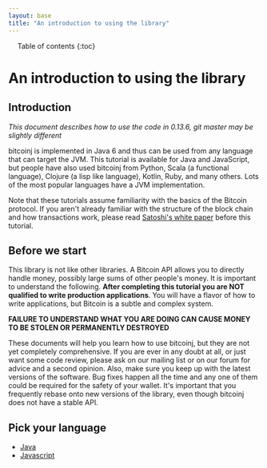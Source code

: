 ```yaml
---
layout: base
title: "An introduction to using the library"
---
```


<div markdown="1" id="toc" class="toc"><div markdown="1">

* Table of contents
{:toc}

</div></div>

<div markdown="1" class="toccontent">

# An introduction to using the library

## Introduction

_This document describes how to use the code in 0.13.6, git master may be slightly different_

bitcoinj is implemented in Java 6 and thus can be used from any language that can target the JVM. This tutorial is available for Java and JavaScript, but people have also used bitcoinj from Python, Scala (a functional language), Clojure (a lisp like language), Kotlin, Ruby, and many others. Lots of the most popular languages have a JVM implementation.

Note that these tutorials assume familiarity with the basics of the Bitcoin protocol. If you aren't already familiar with the structure of the block chain and how transactions work, please read [Satoshi's white paper](https://bitcoin.org/bitcoin.pdf) before this tutorial.


## Before we start

This library is not like other libraries. A Bitcoin API allows you to directly handle money, possibly large sums of other people's money. It is important to understand the following. **After completing this tutorial you are NOT qualified to write production applications**. You will have a flavor of how to write applications, but Bitcoin is a subtle and complex system.

**FAILURE TO UNDERSTAND WHAT YOU ARE DOING CAN CAUSE MONEY TO BE STOLEN OR PERMANENTLY DESTROYED**

These documents will help you learn how to use bitcoinj, but they are not yet completely comprehensive. If you are ever in any doubt at all, or just want some code review, please ask on our mailing list or on our forum for advice and a second opinion. Also, make sure you keep up with the latest versions of the software. Bug fixes happen all the time and any one of them could be required for the safety of your wallet. It's important that you frequently rebase onto new versions of the library, even though bitcoinj does not have a stable API.

## Pick your language

* <a href="/getting-started-java">Java</a>
* <a href="/getting-started-js">Javascript</a>

</div>